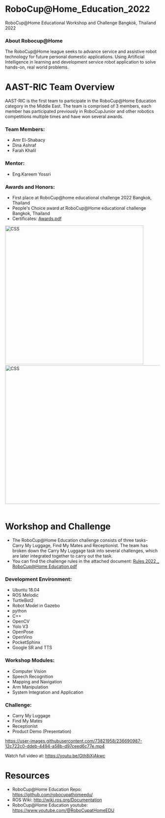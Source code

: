 # RoboCup@Home_Education_2022
RoboCup@Home Educational Workshop and Challenge Bangkok, Thailand 2022  

### About Robocup@Home
The RoboCup@Home league seeks to advance service and assistive robot technology for future personal domestic applications.
Using Artificial Intelligence in learning and development service robot application to solve hands-on, real world problems.

# AAST-RIC Team Overview
AAST-RIC is the first team to participate in the RoboCup@Home Education category in the 
Middle East. The team is comprised of 3 members, each member has participated previously in 
RoboCupJunior and other robotics competitions multiple times and have won several awards.<br />
### Team Members:
- Amr El-Shabacy 
- Dina Ashraf
- Farah Khalil
### Mentor:
- Eng.Kareem Yossri
### Awards and Honors:
- First place at RoboCup@home educational challenge 2022 Bangkok, Thailand
- People's Choice award at RoboCup@Home educational challenge Bangkok, Thailand
- Certificates: [Awards.pdf](https://github.com/dinaashraf20003/RC_at_Home_Edu_2022/files/11415440/Awards.pdf)
<div>
  <img src="https://user-images.githubusercontent.com/73821958/236688917-9804f0d6-d329-4429-b195-c845e64adf02.jpeg" alt="CSS" width="450" height="450"/>&nbsp;
  <img src="https://user-images.githubusercontent.com/73821958/236689233-b6f76b67-e66c-4993-9795-a74c5af5ee1b.jpeg" alt="CSS" width="550" height="450"/>&nbsp;
</div>

# Workshop and Challenge
- The RoboCup@Home Education challenge consists of three tasks- Carry My Luggage, Find My 
Mates and Receptionist. The team has broken down the Carry My Luggage task into several 
challenges, which are later integrated together to carry out the task. <br />
- You can find the challenge rules in the attached document: [Rules 2022 _ RoboCup@Home Education.pdf](https://github.com/dinaashraf20003/RC_at_Home_Edu_2022/files/11415424/Rules.2022._.RoboCup%40Home.Education.pdf)

### Development Environment:
- Ubuntu 18.04
- ROS Melodic
- TurtleBot2
- Robot Model in Gazebo
- python
- C++
- OpenCV
- Yolo V3
- OpenPose
- OpenVino
- PocketSphinx
- Google SR and TTS

### Workshop Modules:
- Computer Vision 
- Speech Recognition
- Mapping and Navigation 
- Arm Manipulation
- System Integration and Application

### Challenge:
- Carry My Luggage
- Find My Mates
- Receptionist
- Product Demo (Presentation) 


https://user-images.githubusercontent.com/73821958/236690987-12c722c0-ddeb-4494-a58b-d97ceed6c77e.mp4




Watch full video at: https://youtu.be/Gth8iXjAkwc

# Resources 
- RoboCup@Home Education Repo:
https://github.com/robocupathomeedu/
- ROS Wiki:
http://wiki.ros.org/Documentation
- RoboCup@Home Education youtube:
https://www.youtube.com/@RoboCupatHomeEDU
